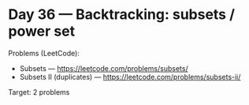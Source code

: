 # Day 36 — Backtracking: subsets / power set

Problems (LeetCode):
- Subsets — https://leetcode.com/problems/subsets/
- Subsets II (duplicates) — https://leetcode.com/problems/subsets-ii/

Target: 2 problems
